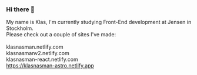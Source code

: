 ### Hi there 👋
My name is Klas, I'm currently studying Front-End development at Jensen in Stockholm.<br>
Please check out a couple of sites I've made:<br><br>
klasnasman.netlify.com<br>
klasnasmanv2.netlify.com<br>
klasnasman-react.netlify.com<br>
https://klasnasman-astro.netlify.app


<!--
**klasnasman/klasnasman** is a ✨ _special_ ✨ repository because its `README.md` (this file) appears on your GitHub profile.

Here are some ideas to get you started:

- 🔭 I’m currently working on ...
- 🌱 I’m currently learning ...
- 👯 I’m looking to collaborate on ...
- 🤔 I’m looking for help with ...
- 💬 Ask me about ...
- 📫 How to reach me: ...
- 😄 Pronouns: ...
- ⚡ Fun fact: ...
-->
